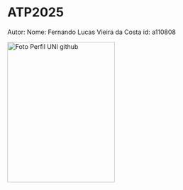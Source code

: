 # ATP2025
Autor:
Nome: Fernando Lucas Vieira da Costa 
id: a110808


<img width="242" height="317" alt="Foto Perfil UNI github" src="https://github.com/user-attachments/assets/62395426-c27b-4203-9b3e-fc9bdb075ab4" />
